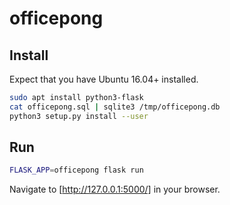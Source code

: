 # officepong

## Install

Expect that you have Ubuntu 16.04+ installed.

```bash
sudo apt install python3-flask
cat officepong.sql | sqlite3 /tmp/officepong.db
python3 setup.py install --user
```

## Run

```bash
FLASK_APP=officepong flask run
```

Navigate to [http://127.0.0.1:5000/] in your browser. 
